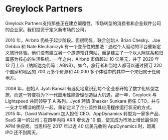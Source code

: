 # Greylock Partners

Greylock Partners支持那些正在建立颠覆性，市场转型的消费者和企业软件公司的企业家。我们投资于定义新市场的公司，

2010 年，Airbnb 仍处于起步阶段。但很明显，联合创始人 Brian Chesky、Joe Gebbia 和 Nate Blecharczyk 有一个变革性的想法：通过个人驱动的平台重新定义旅行体验。他们没有建立另一个旅游预订网站，而是建立了一个以人际联系和归属感为核心的生活系统。一年之内，Airbnb 市值超过 10 亿美元，并于 2020 年 12 月上市（纳斯达克代码：ABNB）。如今，旅行者和当地人都可以通过预订 220 个国家和地区的 700 万多个房源和 40,000 多个体验中的其中一个来归属于任何地方。

2008 年，创始人 Jyoti Bansal 有远见地意识到每个企业都开始了数字化转型之旅，而这一转变将为下一代应用性能管理创造巨大机遇。那一年，Greylock 与 Lightspeed 共同领导了 A 系列。Jyoti 聘请 Bhaskar Sunkara 担任 CTO，并与一支才华横溢的团队一起，重新定义了企业监控其应用程序运行状况的方式。2015 年，David Wadhwani 加入担任 CEO，AppDynamics 转型为一家多产品、SaaS 第一的公司；在四年内将 ARR 增长近 10 倍，使其成为市场上增长最快的 APM 供应商。当思科在 2017 年以近 40 亿美元收购 AppDynamics 时，距离 IPO 还不到两天。
